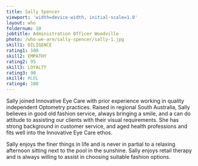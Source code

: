 ```yaml
---
title: Sally Spencer
viewport: 'width=device-width, initial-scale=1.0'
layout: who
foldernum: 10
jobtitle: Administration Officer Woodville
photo: /who-we-are/sally-spencer/sally-1.jpg
skill1: DILIGENCE
rating1: 100
skill2: EMPATHY
rating2: 95
skill3: LOYALTY
rating3: 90
skill4: #LOL
rating4: 100
---
```


Sally joined Innovative Eye Care with prior experience working in quality independent Optometry practices. Raised in regional South Australia, Sally believes in good old fashion service, always bringing a smile, and a can do attitude to assisting our clients with their visual requirements. She has strong background in customer service, and aged health professions and fits well into the Innovative Eye Care ethos.

Sally enjoys the finer things in life and is never in partial to a relaxing afternoon sitting next to the pool in the sunshine. Sally enjoys retail therapy and is always willing to assist in choosing suitable fashion options.
